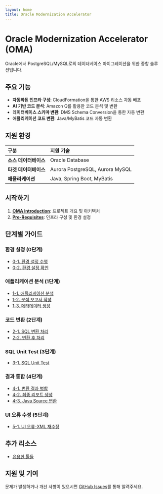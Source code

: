 ```yaml
---
layout: home
title: Oracle Modernization Accelerator
---
```


# Oracle Modernization Accelerator (OMA)

Oracle에서 PostgreSQL/MySQL로의 데이터베이스 마이그레이션을 위한 종합 솔루션입니다.

## 주요 기능

- **자동화된 인프라 구성**: CloudFormation을 통한 AWS 리소스 자동 배포
- **AI 기반 코드 분석**: Amazon Q를 활용한 코드 분석 및 변환
- **데이터베이스 스키마 변환**: DMS Schema Conversion을 통한 자동 변환
- **애플리케이션 코드 변환**: Java/MyBatis 코드 자동 변환

## 지원 환경

| 구분 | 지원 기술 |
|:-----|:----------|
| **소스 데이터베이스** | Oracle Database |
| **타겟 데이터베이스** | Aurora PostgreSQL, Aurora MySQL |
| **애플리케이션** | Java, Spring Boot, MyBatis |

## 시작하기

1. [**OMA Introduction**](OMA-Introduction.md): 프로젝트 개요 및 아키텍처
2. [**Pre-Requisites**](Pre-Requisites.md): 인프라 구성 및 환경 설정

## 단계별 가이드

### 환경 설정 (0단계)
- [0-1. 환경 설정 수행](0-1.setEnv.md)
- [0-2. 환경 설정 확인](0-2.checkEnv.md)

### 애플리케이션 분석 (1단계)
- [1-1. 애플리케이션 분석](1-1.processAppAnalysis.md)
- [1-2. 분석 보고서 작성](1-2.processAppReporting.md)
- [1-3. 메타데이터 생성](1-3.genPostgreSqlMeta.md)

### 코드 변환 (2단계)
- [2-1. SQL 변환 처리](2-1.processSqlTransform.md)
- [2-2. 변환 후 처리](2-2.processPostTransform.md)

### SQL Unit Test (3단계)
- [3-1. SQL Unit Test](3-1.sqlUnitTest.md)

### 결과 통합 (4단계)
- [4-1. 변환 결과 병합](4-1.processSqlTransformMerge.md)
- [4-2. 최종 리포트 생성](4-2.processSqlTransformReport.md)
- [4-3. Java Source 변환](4-3.processJavaTransform.md)

### UI 오류 수정 (5단계)
- [5-1. UI 오류-XML 재수정](5-1.processUIErrorXMLFix.md)

## 추가 리소스

- [유용한 툴들](useful-tools.md)

## 지원 및 기여

문제가 발생하거나 개선 사항이 있으시면 [GitHub Issues](https://github.com/aws-samples/sample-oracle-modernization-accelerator/issues)를 통해 알려주세요.

